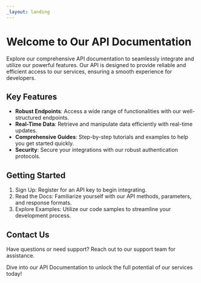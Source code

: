 ```yaml
---
_layout: landing
---
```


# Welcome to Our API Documentation

Explore our comprehensive API documentation to seamlessly integrate and utilize our powerful features. Our API is designed to provide reliable and efficient access to our services, ensuring a smooth experience for developers.

## Key Features
- **Robust Endpoints**: Access a wide range of functionalities with our well-structured endpoints.
- **Real-Time Data**: Retrieve and manipulate data efficiently with real-time updates.
- **Comprehensive Guides**: Step-by-step tutorials and examples to help you get started quickly.
- **Security**: Secure your integrations with our robust authentication protocols.

## Getting Started

1. Sign Up: Register for an API key to begin integrating.
2. Read the Docs: Familiarize yourself with our API methods, parameters, and response formats.
3. Explore Examples: Utilize our code samples to streamline your development process.

## Contact Us

Have questions or need support? Reach out to our support team for assistance.

Dive into our API Documentation to unlock the full potential of our services today!  
